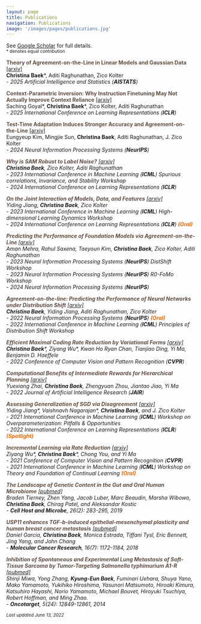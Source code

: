 ```yaml
---
layout: page
title: Publications
navigation: Publications
image: '/images/pages/publications.jpg'
---
```

See [Google Scholar](https://scholar.google.com/citations?user=8jVzL_YAAAAJ&hl=en) for full details.<br/>
<sub> * denotes equal contribution </sub>

**<span style="color:#614e43">Theory of Agreement-on-the-Line in Linear Models and Gaussian Data</span>**
[\[arxiv\]]()<br/> **Christina Baek**\*, Aditi Raghunathan, Zico Kolter <br/> 
<em> - 2025 Artificial Intelligence and Statistics (**AISTATS**)</em> <br/>

**<span style="color:#614e43">Context-Parametric Inversion: Why Instruction Finetuning May Not Actually Improve Context Reliance</span>**
[\[arxiv\]](https://arxiv.org/abs/2410.10796)<br/> Saching Goyal\*, **Christina Baek**\*, Zico Kolter, Aditi Raghunathan <br/> 
<em>  - 2025 International Conference on Learning Representations (**ICLR**) </em> <br/>

**<span style="color:#614e43">Test-Time Adaptation Induces Stronger Accuracy and Agreement-on-the-Line</span>**
[\[arxiv\]](https://arxiv.org/abs/2310.04941)<br/> Eungyeup Kim, Mingjie Sun, **Christina Baek**, Aditi Raghunathan, J. Zico Kolter <br/> 
<em> - 2024 Neural Information Processing Systems (**NeurIPS**) <br/>

**<span style="color:#614e43"> Why is SAM Robust to Label Noise?</span>**
[\[arxiv\]](https://arxiv.org/abs/2405.03676)<br/> **Christina Baek**, Zico Kolter, Aditi Raghunathan <br/> 
<em>  - 2023 International Conference in Machine Learning (**ICML**) Spurious correlations, Invariance, and Stability Workshop <br/>
<em>  - 2024 International Conference on Learning Representations (**ICLR**) </em> <br/>

**<span style="color:#614e43"> On the Joint Interaction of Models, Data, and Features</span>**
[\[arxiv\]](https://arxiv.org/abs/2306.04793)<br/> Yiding Jiang, **Christina Baek**, Zico Kolter <br/> 
<em>  - 2023 International Conference in Machine Learning (**ICML**) High-dimensional Learning Dynamics Workshop <br/>
<em>  - 2024 International Conference on Learning Representations (**ICLR**) <span style="color:#ea6a05">**(Oral)** </span></em> <br/>

**<span style="color:#614e43"> Predicting the Performance of Foundation Models via Agreement-on-the-Line </span>**
[\[arxiv\]](https://openreview.net/forum?id=wMWU5kl21R)<br/> Aman Mehra, Rahul Saxena, Taeyoun Kim, **Christina Baek**, Zico Kolter, Aditi Raghunathan <br/> 
<em>  - 2023 Neural Information Processing Systems (**NeurIPS**) DistShift Workshop <br/>
<em>  - 2023 Neural Information Processing Systems (**NeurIPS**) R0-FoMo Workshop <br/>
<em>  - 2024 Neural Information Processing Systems (**NeurIPS**) <br/>

**<span style="color:#614e43"> Agreement-on-the-line: Predicting the Performance of Neural Networks under Distribution Shift</span>**
[\[arxiv\]](https://arxiv.org/abs/2206.13089)<br/> **Christina Baek**, Yiding Jiang, Aditi Raghunathan, Zico Kolter <br/> 
<em> - 2022 Neural Information Processing Systems (**NeurIPS**) <span style="color:#ea6a05">**(Oral)**  </span></em> <br/>
<em> - 2022 International Conference in Machine Learning (**ICML**) Principles of Distribution Shift Workshop  </em>

**<span style="color:#614e43">Efficient Maximal Coding Rate Reduction by Variational Forms</span>**
[\[arxiv\]](https://arxiv.org/abs/2204.00077) <br/> **Christina Baek**\*, Ziyang Wu\*, Kwan Ho Ryan Chan, Tianjiao Ding, Yi Ma, Benjamin D. Haeffele <br/> 
<em> - 2022 Conference of Computer Vision and Pattern Recognition (**CVPR**)  </em>

**<span style="color:#614e43">Computational Benefits of Intermediate Rewards for Hierarchical Planning</span>**
[\[arxiv\]](https://arxiv.org/abs/2107.03961) <br/> Yuexiang Zhai, **Christina Baek**, Zhengyuan Zhou, Jiantao Jiao, Yi Ma <br/> 
<em> - 2022 Journal of Artificial Intelligence Research (**JAIR**) </em>

**<span style="color:#614e43">Assessing Generalization of SGD via Disagreement</span>** 
[\[arxiv\]](https://arxiv.org/abs/2106.13799)<br/> Yiding Jiang\*, Vaishnavh Nagarajan\*, **Christina Baek**, and J. Zico Kolter <br/>
<em> - 2021 International Conference in Machine Learning (**ICML**) Workshop on Overparameterization: Pitfalls & Opportunities </em> <br/> 
<em> - 2022 International Conference on Learning Representations (**ICLR**) <span style="color:#ea6a05">**(Spotlight)** </span></em> <br/> 

**<span style="color:#614e43">Incremental Learning via Rate Reduction</span>** 
[\[arxiv\]](https://arxiv.org/abs/2011.14593)  <br/> Ziyang Wu\*, **Christina Baek**\*, Chong You, and Yi Ma <br/> 
<em> - 2021 Conference of Computer Vision and Pattern Recognition (**CVPR**) </em> <br/> 
<em> - 2021 International Conference in Machine Learning (**ICML**) Workshop on Theory and Foundation of Continual Learning <span style="color:#ea6a05"> **(Oral)** </span> </em>

**<span style="color:#614e43">The Landscape of Genetic Content in the Gut and Oral Human Microbiome</span>**
[\[pubmed\]](https://pubmed.ncbi.nlm.nih.gov/31415755/)  <br/> Braden Tierney, Zhen Yang, Jacob Luber, Marc Beaudin, Marsha Wibowo, **Christina Baek**, Chirag Patel, and Aleksandar Kostic <br/> <em> - **Cell Host and Microbe**, 26(2): 283-295, 2019</em>

**<span style="color:#614e43">USP11 enhances TGF-b-induced epithelial-mesenchymal plasticity and human breast cancer metastasis</span>** 
[\[pubmed\]](https://pubmed.ncbi.nlm.nih.gov/29724812/)  <br/> Daniel Garcia, **Christina Baek**, Monica Estrada, Tiffani Tysl, Eric Bennett, Jing Yang, and John Chang <br/> <em> - **Molecular Cancer Research**, 16(7): 1172-1184, 2018</em>

**<span style="color:#614e43">Inhibition of Spontaneous and Experimental Lung Metastasis of Soft-Tissue Sarcoma by Tumor-Targeting Salmonella typhimurium A1-R</span>** 
[\[pubmed\]](https://pubmed.ncbi.nlm.nih.gov/25528763/)<br/> Shinji Miwa, Yong Zhang, **Kyung-Eun Baek**, Fuminari Uehara, Shuya Yano, Mako Yamamoto, Yukihiko Hiroshima, Yasunori Matsumoto, Hiroaki Kimura, Katsuhiro Hayashi, Norio Yamamoto, Michael Bouvet, Hiroyuki Tsuchiya, Robert Hoffman, and Ming Zhao. <br/> <em> - **Oncotarget**, 5(24): 12849-12861, 2014</em>



<sub>Last updated June 13, 2022 </sub>
